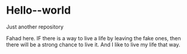 # Hello--world
Just  another repository

Fahad here. IF there is a way to live a life by leaving the fake ones, then there will be a strong chance to live it. And I like to live my life that way.
